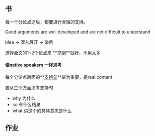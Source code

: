 ## 书

每一个分论点之后，都要进行合理的支持。

Good arguments are well developed and are not difficult to understand

idea -> 深入展开 -> 举例

选择全文的1~2个论点来 **<u>举例</u>**就好，不用太多

#### 像native speakers 一样思考

每个分论点后面的**<u>支持句</u>**最为重要，是real content

要从三个方面思考支持句

- why 为什么
- so 有什么结果
- what 讲这个的具体意思是什么



## 作业

